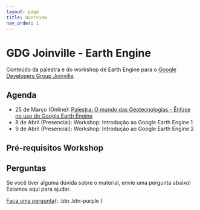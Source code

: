 ```yaml
---
layout: page
title: Overview
nav_order: 1
---
```


# GDG Joinville - Earth Engine

Conteúdo da palestra e do workshop de Earth Engine para o [Google Developers Group Joinville](https://gdg.community.dev/gdg-joinville/).

## Agenda

- 25 de Março (Online): [Palestra: O mundo das Geotecnologias - Ênfase no uso do Google Earth Engine](https://gdg.community.dev/events/details/google-gdg-joinville-presents-palestra-o-mundo-das-geotecnologias-enfase-no-uso-do-google-earth-engine/)
- 8 de Abril (Presencial): Workshop: Introdução ao Google Earth Engine 1
- 9 de Abril (Presencial): Workshop: Introdução ao Google Earth Engine 2

## Pré-requisitos Workshop

## Perguntas

Se você tiver alguma dúvida sobre o material, envie uma pergunta abaixo! Estamos aqui para ajudar.

[Faça uma pergunta](https://docs.google.com/forms/d/e/1FAIpQLSdo8HM8EmUQ4Qia1oH2NFf5G8VxVFgCHlI4oR_92UF9vi_aJQ/viewform?usp=sharing){: .btn .btn-purple }

